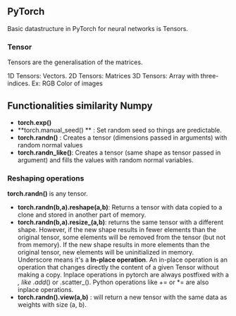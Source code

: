 ## PyTorch

Basic datastructure in PyTorch for neural networks is Tensors.
### Tensor
Tensors are the generalisation of the matrices.

1D Tensors: Vectors.
2D Tensors: Matrices
3D Tensors: Array with three-indices. Ex: RGB Color of images

## Functionalities similarity Numpy

- **torch.exp()**
- **torch.manual_seed() ** : Set random seed so things are predictable.
- **torch.randn()** : Creates a tensor (dimensions passed in arguments) with random normal values  
- **torch.randn_like()**: Creates a tensor (same shape as tensor passed in argument) and fills the values with random normal variables.

### Reshaping operations

**torch.randn()** is any tensor.

- **torch.randn(b,a).reshape(a,b)**: Returns a tensor with data copied to a clone and stored in another part of memory.
- **torch.randn(b,a).resize_(a,b)**: returns the same tensor with a different shape.  However, if the new shape results in fewer elements than the original tensor, some elements will be removed from the tensor (but not from memory). If the new shape results in more elements than the original tensor, new elements will be uninitialized in memory. Underscore means it's a **In-place operation**.
        An in-place operation is an operation that changes directly the content of a given Tensor without making a copy. Inplace operations in pytorch are always postfixed with a _, like .add_() or .scatter_(). Python operations like += or *= are also inplace operations.
- **torch.randn().view(a,b)** : will return a new tensor with the same data as weights with size (a, b).